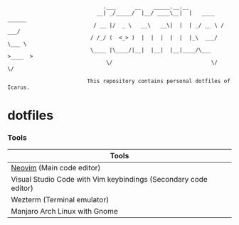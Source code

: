 ```
                              .___      __    _____.__.__
                            __| _/_____/  |__/ ____\__|  |   ____   ______
                           / __ |/  _ \   __\   __\|  |  | _/ __ \ /  ___/
                          / /_/ (  <_> )  |  |  |  |  |  |_\  ___/ \___ \
                          \____ |\____/|__|  |__|  |__|____/\___  >____  >
                               \/                               \/     \/

                         This repository contains personal dotfiles of Icarus.
```

# dotfiles

### Tools

| Tools                                                           |
| --------------------------------------------------------------- |
| [Neovim][] (Main code editor)                                   |
| Visual Studio Code with Vim keybindings (Secondary code editor) |
| Wezterm (Terminal emulator)                                     |
| Manjaro Arch Linux with Gnome                                   |

[Neovim]: https://github.com/HicaroD/nvim-cfg-lua
